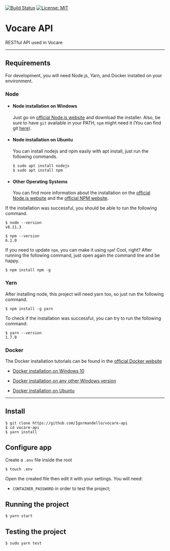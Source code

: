 [![Build Status](https://travis-ci.org/Igormandello/vocare-api.svg?branch=master)](https://travis-ci.org/Igormandello/vocare-api) [![License: MIT](https://img.shields.io/badge/License-MIT-blue.svg)](https://opensource.org/licenses/MIT)

# Vocare API

RESTful API used in Vocare

---
## Requirements

For development, you will need Node.js, Yarn, and Docker installed on your environment.

### Node
  - #### Node installation on Windows

    Just go on [official Node.js website](https://nodejs.org/) and download the installer.
    Also, be sure to have `git` available in your PATH, `npm` might need it (You can find git [here](https://git-scm.com/)).

  - #### Node installation on Ubuntu

    You can install nodejs and npm easily with apt install, just run the following commands.

        $ sudo apt install nodejs
        $ sudo apt install npm

  - #### Other Operating Systems
    You can find more information about the installation on the [official Node.js website](https://nodejs.org/) and the [official NPM website](https://npmjs.org/).

  If the installation was successful, you should be able to run the following command.

    $ node --version
    v8.11.3

    $ npm --version
    6.1.0

  If you need to update `npm`, you can make it using `npm`! Cool, right? After running the following command, just open again the command line and be happy.

    $ npm install npm -g

###
### Yarn
  After installing node, this project will need yarn too, so just run the following command.

    $ npm install -g yarn

  To check if the installation was successful, you can try to run the following command:

    $ yarn --version
    1.7.0

###
### Docker
  The Docker installation tutorials can be found in the [official Docker website](https://www.docker.com/)
  
  - [Docker installation on Windows 10](https://store.docker.com/editions/community/docker-ce-desktop-windows)

  - [Docker installation on any other Windows version](https://docs.docker.com/toolbox/overview/)

  - [Docker installation on Ubuntu](https://docs.docker.com/install/linux/docker-ce/ubuntu/#install-using-the-repository)


---

## Install

    $ git clone https://github.com/Igormandello/vocare-api
    $ cd vocare-api
    $ yarn install

## Configure app

  Create a `.env` file inside the root

    $ touch .env

  Open the created file then edit it with your settings. You will need:

  - `CONTAINER_PASSWORD` in order to test the project;

## Running the project

    $ yarn start

## Testing the project

    $ sudo yarn test